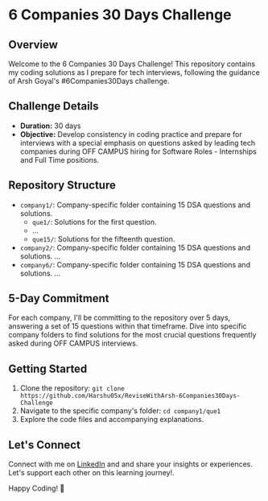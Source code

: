 # 6 Companies 30 Days Challenge

## Overview
Welcome to the 6 Companies 30 Days Challenge! This repository contains my coding solutions as I prepare for tech interviews, following the guidance of Arsh Goyal's #6Companies30Days challenge.

## Challenge Details
- **Duration:** 30 days
- **Objective:** Develop consistency in coding practice and prepare for interviews with a special emphasis on questions asked by leading tech companies during OFF                   CAMPUS hiring for Software Roles - Internships and Full Time positions.
## Repository Structure
- `company1/`: Company-specific folder containing 15 DSA questions and solutions.
  - `que1/`: Solutions for the first question.
  - ...
  - `que15/`: Solutions for the fifteenth question.
- `company2/`: Company-specific folder containing 15 DSA questions and solutions.
  ...
- `company6/`: Company-specific folder containing 15 DSA questions and solutions.
  ...

## 5-Day Commitment
For each company, I'll be committing to the repository over 5 days, answering a set of 15 questions within that timeframe. Dive into specific company folders to find solutions for the most crucial questions frequently asked during OFF CAMPUS interviews.

## Getting Started
1. Clone the repository: `git clone https://github.com/Harshu05x/ReviseWithArsh-6Companies30Days-Challenge`
2. Navigate to the specific company's folder: `cd company1/que1`
3. Explore the code files and accompanying explanations.

## Let's Connect
Connect with me on [LinkedIn](https://www.linkedin.com/in/harshad-madhbhave/) and and share your insights or experiences. Let's support each other on this learning journey!.

Happy Coding! 🚀
